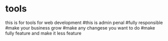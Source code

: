 # tools
this is for tools for web development
#this is admin penal 
#fully responsible 
#make your business grow
#make any changese you want to do 
#make fully feature and make it less feature

